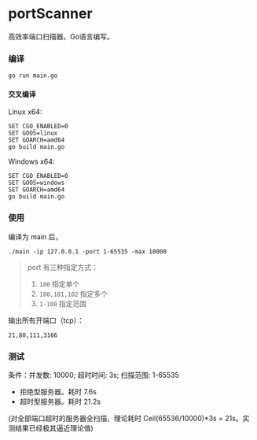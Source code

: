 # portScanner
高效率端口扫描器。Go语言编写。

### 编译
```go run main.go```
#### 交叉编译
Linux x64:
```
SET CGO_ENABLED=0
SET GOOS=linux
SET GOARCH=amd64
go build main.go
```
Windows x64:
```
SET CGO_ENABLED=0
SET GOOS=windows
SET GOARCH=amd64
go build main.go
```

### 使用
编译为 main 后，

```./main -ip 127.0.0.1 -port 1-65535 -max 10000```

> port 有三种指定方式：
> 1. `100` 指定单个
> 2. `100,101,102` 指定多个
> 3. `1-100` 指定范围

输出所有开端口（tcp）：

```21,80,111,3166```

### 测试

条件：并发数: 10000; 超时时间: 3s; 扫描范围: 1-65535

+ 拒绝型服务器。耗时 7.6s
+ 超时型服务器。耗时 21.2s

(对全部端口超时的服务器全扫描，理论耗时 Ceil(65536/10000)*3s = 21s。实测结果已经极其逼近理论值)


